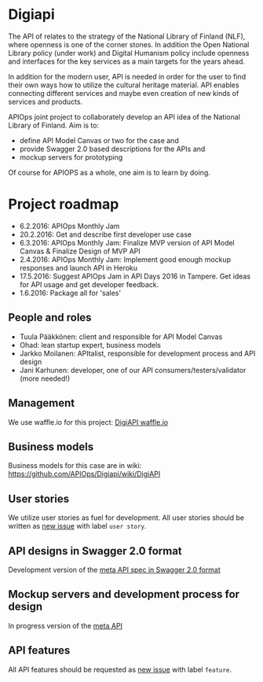 # Digiapi

The API of relates to the strategy of the National Library of Finland (NLF), where openness is one of the corner stones. In addition the Open National Library policy (under work) and Digital Humanism policy include openness and interfaces for the key services as a main targets for the years ahead.

In addition for the modern user, API is needed in order for the user to find their own ways how to utilize the cultural heritage material. API enables connecting different services and maybe even creation of new kinds of services and products. 

APIOps joint project to collaborately develop an API idea of the National Library of Finland. Aim is to:
* define API Model Canvas or two for the case and 
* provide Swagger 2.0 based descriptions for the APIs and
* mockup servers for prototyping 

Of course for APIOPS as a whole, one aim is to learn by doing. 

# Project roadmap

* 6.2.2016: APIOps Monthly Jam
* 20.2.2016: Get and describe first developer use case
* 6.3.2016: APIOps Monthly Jam: Finalize MVP version of API Model Canvas & Finalize Design of MVP API
* 2.4.2016: APIOps Monthly Jam: Implement good enough mockup responses and launch API in Heroku 
* 17.5.2016: Suggest APIOps Jam in API Days 2016 in Tampere. Get ideas for API usage and get developer feedback. 
* 1.6.2016: Package all for 'sales'

## People and roles

* Tuula Pääkkönen: client and responsible for API Model Canvas
* Ohad: lean startup expert, business models
* Jarkko Moilanen: APItalist, responsible for development process and API design
* Jani Karhunen: developer, one of our API consumers/testers/validator (more needed!)

## Management
We use waffle.io for this project: [DigiAPI waffle.io](https://waffle.io/APIOps/Digiapi)

## Business models
Business models for this case are in wiki: https://github.com/APIOps/Digiapi/wiki/DigiAPI

## User stories
We utilize user stories as fuel for development. All user stories should be written as [new issue](https://github.com/APIOps/Digiapi/issues/new) with label `user story`. 

## API designs in Swagger 2.0 format
Development version of the [meta API spec in Swagger 2.0 format ](https://github.com/APIOps/Digiapi/blob/master/node-mockup-api/api/swagger/swagger.yaml)  

## Mockup servers and development process for design
In progress version of the [meta API](https://github.com/APIOps/Digiapi/blob/master/node-mockup-api/)

## API features
All API features should be requested as [new issue](https://github.com/APIOps/Digiapi/issues/new) with label `feature`. 

